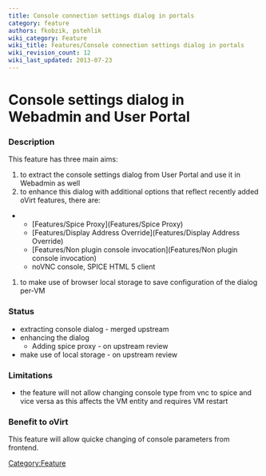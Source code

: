 ```yaml
---
title: Console connection settings dialog in portals
category: feature
authors: fkobzik, pstehlik
wiki_category: Feature
wiki_title: Features/Console connection settings dialog in portals
wiki_revision_count: 12
wiki_last_updated: 2013-07-23
---
```


# Console settings dialog in Webadmin and User Portal

### Description

This feature has three main aims:

1.  to extract the console settings dialog from User Portal and use it in Webadmin as well
2.  to enhance this dialog with additional options that reflect recently added oVirt features, there are:

*   -   [Features/Spice Proxy](Features/Spice Proxy)
    -   [Features/Display Address Override](Features/Display Address Override)
    -   [Features/Non plugin console invocation](Features/Non plugin console invocation)
    -   noVNC console, SPICE HTML 5 client

1.  to make use of browser local storage to save configuration of the dialog per-VM

### Status

*   extracting console dialog - merged upstream
*   enhancing the dialog
    -   Adding spice proxy - on upstream review
*   make use of local storage - on upstream review

### Limitations

*   the feature will not allow changing console type from vnc to spice and vice versa as this affects the VM entity and requires VM restart

### Benefit to oVirt

This feature will allow quicke changing of console parameters from frontend.

<Category:Feature>
